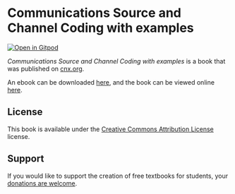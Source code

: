 # Communications Source and Channel Coding with examples

[![Open in Gitpod](https://gitpod.io/button/open-in-gitpod.svg)](https://gitpod.io/from-referrer/)

_Communications Source and Channel Coding with examples_ is a book that was published on [cnx.org](https://cnx.org/).

An ebook can be downloaded [here](https://github.com/cnx-user-books/cnxbook-communications-source-and-channel-coding-with-examples/releases/latest), and the book can be viewed online [here](https://github.com/cnx-user-books/cnxbook-communications-source-and-channel-coding-with-examples/releases/latest).

## License
This book is available under the [Creative Commons Attribution License](./LICENSE) license.

## Support
If you would like to support the creation of free textbooks for students, your [donations are welcome](https://riceconnect.rice.edu/donation/support-openstax-banner).
